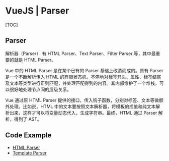# VueJS | Parser

[TOC]

## Parser

解析器（Parser） 有 HTML Parser、Text Parser、Filter Parser 等，其中最重要的就是 HTML Parser。

Vue 中的 HTML Parser 是在某个已有的 Parser 基础上改造而成的。原有 Parser 是一个不断解析传入 HTML 的有限状态机，不停地对标签开头、属性、标签结尾及文本等类型进行正则匹配，并处理匹配得到的内容。其内部维护了一个堆栈，可以很好地处理节点间的层级关系。

Vue 通过原 HTML Parser 提供的接口，传入钩子函数，分别对标签、文本等做额外处理。比如说，HTML 中的文本要按照文本解析器，将模板的插值和纯文本解析出来，这样才可以将变量动态代入，生成字符串。最终，HTML 通过 Parser 解析，得到了 AST。

## Code Example

* [HTML Parser](https://github.com/Lionad-Morotar/read-source-code/tree/master/module/html-parser)
* [Template Parser](https://github.com/Lionad-Morotar/read-source-code/tree/master/module/template-parser)
